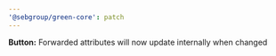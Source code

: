 ```yaml
---
'@sebgroup/green-core': patch
---
```


**Button:** Forwarded attributes will now update internally when changed
